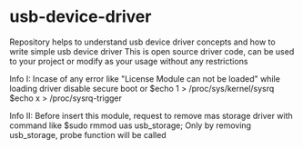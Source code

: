 # usb-device-driver
Repository helps to understand usb device driver concepts and how to write simple usb device driver
This is open source driver code, can be used to your project or modify as your usage without any restrictions

Info I: Incase of any  error like "License Module can not be loaded" while loading driver
      disable secure boot 
              or
      $echo 1 > /proc/sys/kernel/sysrq
      $echo x > /proc/sysrq-trigger
      
Info II: Before insert this module, request to remove mas storage driver with command like
      $sudo rmmod uas usb_storage;
      Only by removing usb_storage, probe function will be called
